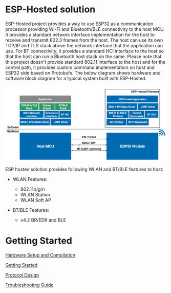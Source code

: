 # ESP-Hosted solution
ESP-Hosted project provides a way to use ESP32 as a communication processor providing Wi-Fi and Bluetooth/BLE connectivity to the host MCU. It provides a standard network interface implementation for the host to receive and transmit 802.3 frames from the host. The host can use its own TCP/IP and TLS stack above the network interface that the application can use. For BT connectivity, it provides a standard HCI interface to the host so that the host can run a Bluetooth host stack on the same. Please note that this project doesn't provide standard 802.11 interface to the host and for the control path, it provides custom command implementation on host and ESP32 side based on Protobufs.
The below diagram shows hardware and software block diagram for a typical system built with ESP-Hosted.

![alt text](docs/esp-hosted-block-diagram.png "ESP-Hosted Block Diagram")

ESP hosted solution provides following WLAN and BT/BLE features to host:
- WLAN Features:
	- 802.11b/g/n
	- WLAN Station
	- WLAN Soft AP

- BT/BLE Features:
	- v4.2 BR/EDR and BLE


# Getting Started 

[Hardware Setup and Compilation](docs/Setup.md)

[Getting Started](docs/Getting_started.md)

[Protocol Design](docs/Design.md)

[Troubleshooting Guide](docs/Troubleshoot.md)
